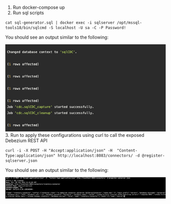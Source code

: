 1. Run docker-compose up
2. Run sql scripts
  ```
  cat sql-generator.sql | docker exec -i sqlserver /opt/mssql-tools18/bin/sqlcmd -S localhost -U sa -C -P Password!
  ```

  You should see an output similar to the following:

  ![alt text](image.png)
3. Run to apply these configurations using curl to call the exposed Debezium REST API 

```
curl -i -X POST -H "Accept:application/json" -H  "Content-Type:application/json" http://localhost:8083/connectors/ -d @register-sqlserver.json
```
  You should see an output similar to the following:

  ![alt text](image-1.png)

